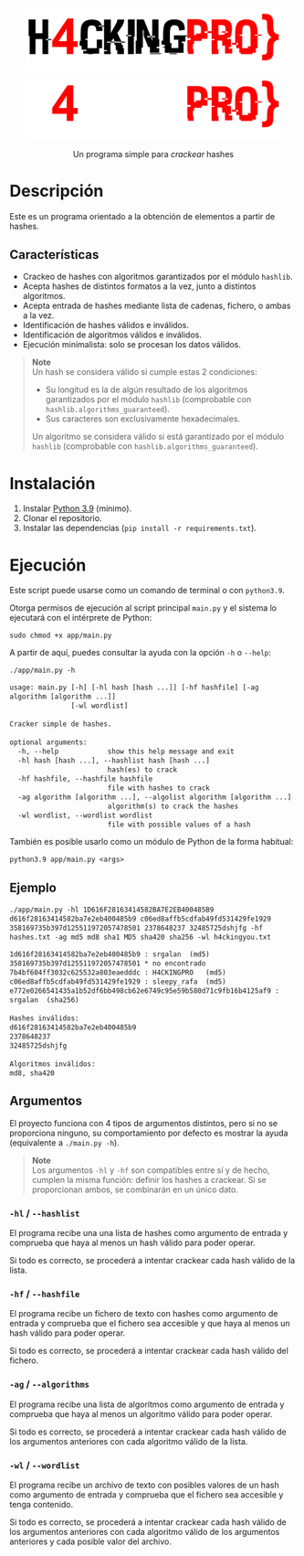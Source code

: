 <div align="center">
    <img src=".github/readme/h4cking-pro light.png#gh-light-mode-only" alt="H4 logo (claro)" width="450" />
    <img src=".github/readme/h4cking-pro dark.png#gh-dark-mode-only" alt="H4 logo (oscuro)" width="450" />
    <p>
        Un programa simple para <i>crackear</i> hashes
    <p>
</div>


# Descripción

Este es un programa orientado a la obtención de elementos a partir de hashes.

## Características

- Crackeo de hashes con algoritmos garantizados por el módulo `hashlib`.
- Acepta hashes de distintos formatos a la vez, junto a distintos algoritmos.
- Acepta entrada de hashes mediante lista de cadenas, fichero, o ambas a la vez.
- Identificación de hashes válidos e inválidos.
- Identificación de algoritmos válidos e inválidos.
- Ejecución minimalista: solo se procesan los datos válidos.

> **Note**  
> Un hash se considera válido si cumple estas 2 condiciones:  
> - Su longitud es la de algún resultado de los algoritmos garantizados por el módulo `hashlib` (comprobable con `hashlib.algorithms_guaranteed`).
> - Sus caracteres son exclusivamente hexadecimales.
>   
> Un algoritmo se considera válido si está garantizado por el módulo `hashlib` (comprobable con `hashlib.algorithms_guaranteed`).

# Instalación

1. Instalar [Python 3.9](https://www.python.org/downloads) (mínimo).
2. Clonar el repositorio.
3. Instalar las dependencias (`pip install -r requirements.txt`).


# Ejecución

Este script puede usarse como un comando de terminal o con `python3.9`.

Otorga permisos de ejecución al script principal `main.py` y el sistema lo ejecutará con el intérprete de Python:

```shell
sudo chmod +x app/main.py
```

A partir de aquí, puedes consultar la ayuda con la opción `-h` o `--help`:

```shell
./app/main.py -h
```

```
usage: main.py [-h] [-hl hash [hash ...]] [-hf hashfile] [-ag algorithm [algorithm ...]]
               [-wl wordlist]

Cracker simple de hashes.

optional arguments:
  -h, --help            show this help message and exit
  -hl hash [hash ...], --hashlist hash [hash ...]
                        hash(es) to crack
  -hf hashfile, --hashfile hashfile
                        file with hashes to crack
  -ag algorithm [algorithm ...], --algolist algorithm [algorithm ...]
                        algorithm(s) to crack the hashes
  -wl wordlist, --wordlist wordlist
                        file with possible values of a hash
```

También es posible usarlo como un módulo de Python de la forma habitual:

```shelll
python3.9 app/main.py <args>
```

## Ejemplo

```shell
./app/main.py -hl 1D616F28163414582BA7E2EB400485B9 d616f28163414582ba7e2eb400485b9 c06ed8affb5cdfab49fd531429fe1929 358169735b397d125511972057478501 2378648237 32485725dshjfg -hf hashes.txt -ag md5 md8 sha1 MD5 sha420 sha256 -wl h4ckingyou.txt
```

```text
1d616f28163414582ba7e2eb400485b9 : srgalan  (md5)
358169735b397d125511972057478501 * no encontrado
7b4bf604ff3032c625532a803eaedddc : H4CKINGPRO   (md5)
c06ed8affb5cdfab49fd531429fe1929 : sleepy_rafa  (md5)
e772e0266541435a1b52df6bb498cb62e6749c95e59b580d71c9fb16b4125af9 : srgalan  (sha256)

Hashes inválidos:
d616f28163414582ba7e2eb400485b9
2378648237
32485725dshjfg

Algoritmos inválidos:
md8, sha420
```

## Argumentos

El proyecto funciona con 4 tipos de argumentos distintos, pero si no se proporciona ninguno, su comportamiento por defecto es mostrar la ayuda (equivalente a `./main.py -h`).

> **Note**  
> Los argumentos `-hl` y `-hf` son compatibles entre sí y de hecho, cumplen la misma función:
> definir los hashes a crackear. Si se proporcionan ambos, se combinarán en un único dato.

### `-hl` / `--hashlist`

El programa recibe una una lista de hashes como argumento de entrada y comprueba que haya al menos un hash válido para poder operar.

Si todo es correcto, se procederá a intentar crackear cada hash válido de la lista.

### `-hf` / `--hashfile`

El programa recibe un fichero de texto con hashes como argumento de entrada y comprueba que el fichero sea accesible y que haya al menos un hash válido para poder operar.

Si todo es correcto, se procederá a intentar crackear cada hash válido del fichero.

### `-ag` / `--algorithms`

El programa recibe una lista de algoritmos como argumento de entrada y comprueba que haya al menos un algoritmo válido para poder operar.

Si todo es correcto, se procederá a intentar crackear cada hash válido de los argumentos anteriores con cada algoritmo válido de la lista.

### `-wl` / `--wordlist`

El programa recibe un archivo de texto con posibles valores de un hash como argumento de entrada y comprueba que el fichero sea accesible y tenga contenido.

Si todo es correcto, se procederá a intentar crackear cada hash válido de los argumentos anteriores con cada algoritmo válido de los argumentos anteriores y cada posible valor del archivo.
